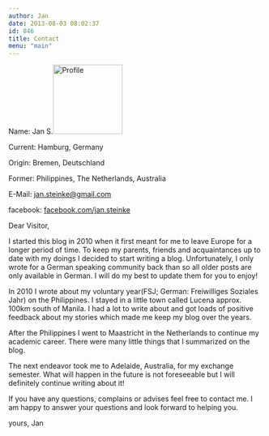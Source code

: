 ```yaml
---
author: Jan
date: 2013-08-03 08:02:37
id: 846
title: Contact
menu: "main"
---
```


Name: Jan S.[<img class="alignright wp-image-1154" src="https://jan-steinke.de/wordpress/wp-content/uploads/2013/08/IMG_1315-300x300.jpg" alt="Profile" width="137" height="137" />](https://jan-steinke.de/wordpress/wp-content/uploads/2013/08/IMG_1315.jpg)

Current: Hamburg, Germany

Origin: Bremen, Deutschland

Former: Philippines, The Netherlands, Australia

E-Mail: <jan.steinke@gmail.com>

facebook: <a href="http://facebook.com/jan.steinke" target="_blank">facebook.com/jan.steinke</a>

Dear Visitor,

I started this blog in 2010 when it first meant for me to leave Europe for a longer period of time. To keep my parents, friends and acquaintances up to date with my doings I decided to start writing a blog. Unfortunately, I only wrote for a German speaking community back than so all older posts are only available in German. I will do my best to update them for you to enjoy!

In 2010 I wrote about my voluntary year(FSJ; German: Freiwilliges Soziales Jahr) on the Philippines. I stayed in a little town called Lucena approx. 100km south of Manila. I had a lot to write about and got loads of positive feedback about my stories which made me keep my blog over the years.

After the Philippines I went to Maastricht in the Netherlands to continue my academic career. There were many little things that I summarized on the blog.

The next endeavor took me to Adelaide, Australia, for my exchange semester. What will happen in the future is not foreseeable but I will definitely continue writing about it!

If you have any questions, complains or advises feel free to contact me. I am happy to answer your questions and look forward to helping you.

yours, Jan
